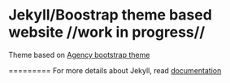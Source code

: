 Jekyll/Boostrap theme based website //work in progress//
====================

Theme based on [Agency bootstrap theme ](http://startbootstrap.com/templates/agency/)

=========
For more details about Jekyll, read [documentation](http://jekyllrb.com/)
